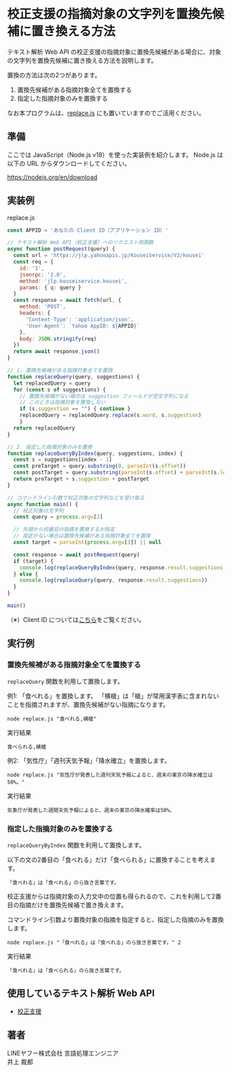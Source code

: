 # 校正支援の指摘対象の文字列を置換先候補に置き換える方法

テキスト解析 Web API の校正支援の指摘対象に置換先候補がある場合に、対象の文字列を置換先候補に置き換える方法を説明します。

置換の方法は次の2つがあります。

1. 置換先候補がある指摘対象全てを置換する
2. 指定した指摘対象のみを置換する

なお本プログラムは、[replace.js](./06_KouseiService_Replace_src/replace.js) にも置いていますのでご活用ください。

## 準備

ここでは JavaScript（Node.js v18）を使った実装例を紹介します。
Node.js は以下の URL からダウンロードしてください。

https://nodejs.org/en/download

## 実装例

replace.js

```javascript
const APPID = 'あなたの Client ID（アプリケーション ID）'

// テキスト解析 Web API（校正支援）へのリクエスト用関数
async function postRequest(query) {
  const url = 'https://jlp.yahooapis.jp/KouseiService/V2/kousei'
  const req = {
    id: '1',
    jsonrpc: '2.0', 
    method: 'jlp.kouseiservice.kousei',
    params: { q: query }
  }
  const response = await fetch(url, {
    method: 'POST',
    headers: {
      'Content-Type': 'application/json',
      'User-Agent': `Yahoo AppID: ${APPID}`
    },
    body: JSON.stringify(req)
  })
  return await response.json()
}

// 1. 置換先候補がある指摘対象全てを置換
function replaceQuery(query, suggestions) {
  let replacedQuery = query
  for (const s of suggestions) {
    // 置換先候補がない場合は suggestion フィールドが空文字列になる
    // このときは指摘対象を置換しない
    if (s.suggestion == "") { continue }
    replacedQuery = replacedQuery.replace(s.word, s.suggestion)
    }
  return replacedQuery
}

// 2. 指定した指摘対象のみを置換
function replaceQueryByIndex(query, suggestions, index) {
  const s = suggestions[index - 1]
  const preTarget = query.substring(0, parseInt(s.offset))
  const postTarget = query.substring(parseInt(s.offset) + parseInt(s.length))
  return preTarget + s.suggestion + postTarget
}

// コマンドライン引数で校正対象の文字列などを受け取る
async function main() {
  // 校正対象の文字列
  const query = process.argv[2]

  // 先頭から何番目の指摘を置換するか指定
  // 指定がない場合は置換先候補がある指摘対象全てを置換
  const target = parseInt(process.argv[3]) || null

  const response = await postRequest(query)
  if (target) {
    console.log(replaceQueryByIndex(query, response.result.suggestions, target))
  } else {
    console.log(replaceQuery(query, response.result.suggestions))
  }
}

main()
```

（※）Client ID については[こちら](../02_API_Specifications/00_Overview.md#client-id%E3%82%A2%E3%83%97%E3%83%AA%E3%82%B1%E3%83%BC%E3%82%B7%E3%83%A7%E3%83%B3id)をご覧ください。

## 実行例

### 置換先候補がある指摘対象全てを置換する

`replaceQuery` 関数を利用して置換します。

例1: 「食べれる」を置換します。
「横槍」は「槍」が常用漢字表に含まれないことを指摘されますが、置換先候補がない指摘になります。

```
node replace.js "食べれる,横槍"
```

実行結果

```
食べられる,横槍
```

例2: 「気性庁」「週刊天気予報」「降水確立」を置換します。
```
node replace.js "気性庁が発表した週刊天気予報によると、週末の東京の降水確立は50%。"
```

実行結果

```
気象庁が発表した週間天気予報によると、週末の東京の降水確率は50%。
```

### 指定した指摘対象のみを置換する

`replaceQueryByIndex` 関数を利用して置換します。

以下の文の2番目の「食べれる」だけ「食べられる」に置換することを考えます。
```
「食べれる」は「食べれる」のら抜き言葉です。
```

校正支援からは指摘対象の入力文中の位置も得られるので、これを利用して2番目の指摘だけを置換先候補で置き換えます。

コマンドライン引数より置換対象の指摘を指定すると、指定した指摘のみを置換します。

```
node replace.js "「食べれる」は「食べれる」のら抜き言葉です。" 2
```

実行結果

```
「食べれる」は「食べられる」のら抜き言葉です。
```

## 使用しているテキスト解析 Web API

- [校正支援](../02_API_Specifications/04_KouseiService.md)

## 著者
LINEヤフー株式会社 言語処理エンジニア  
井上 裁都
